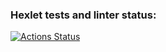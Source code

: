 ### Hexlet tests and linter status:
[![Actions Status](https://github.com/Sergey-frontend/frontend-project-12/workflows/hexlet-check/badge.svg)](https://github.com/Sergey-frontend/frontend-project-12/actions)